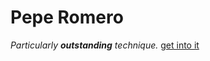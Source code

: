 # Pepe Romero
*Particularly **outstanding** technique.*
[get into it](https://www.youtube.com/watch?v=_XfhRqm4iIM&feature=youtu.be&t=7m18s)
